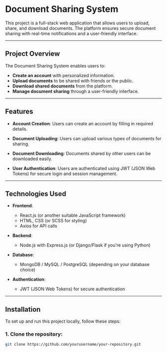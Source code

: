 # Document Sharing System

This project is a full-stack web application that allows users to upload, share, and download documents. The platform ensures secure document sharing with real-time notifications and a user-friendly interface.

---

## **Project Overview**

The Document Sharing System enables users to:

- **Create an account** with personalized information.
- **Upload documents** to be shared with friends or the public.
- **Download shared documents** from the platform.
- **Manage document sharing** through a user-friendly interface.

---

## **Features**

- **Account Creation**: 
  Users can create an account by filling in required details.

- **Document Uploading**: 
  Users can upload various types of documents for sharing.

- **Document Downloading**: 
  Documents shared by other users can be downloaded easily.

- **User Authentication**: 
  Users are authenticated using JWT (JSON Web Tokens) for secure login and session management.

---

## **Technologies Used**

- **Frontend**:
  - React.js (or another suitable JavaScript framework)
  - HTML, CSS (or SCSS for styling)
  - Axios for API calls

- **Backend**:
  - Node.js with Express.js (or Django/Flask if you're using Python)
  
- **Database**:
  - MongoDB / MySQL / PostgreSQL (depending on your database choice)

- **Authentication**:
  - JWT (JSON Web Tokens) for secure authentication

---

## **Installation**

To set up and run this project locally, follow these steps:

### 1. Clone the repository:

```bash
git clone https://github.com/yourusername/your-repository.git
